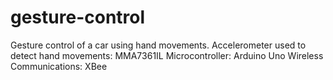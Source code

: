 gesture-control
===============

Gesture control of a car using hand movements.
Accelerometer used to detect hand movements: MMA7361IL
Microcontroller: Arduino Uno
Wireless Communications: XBee

